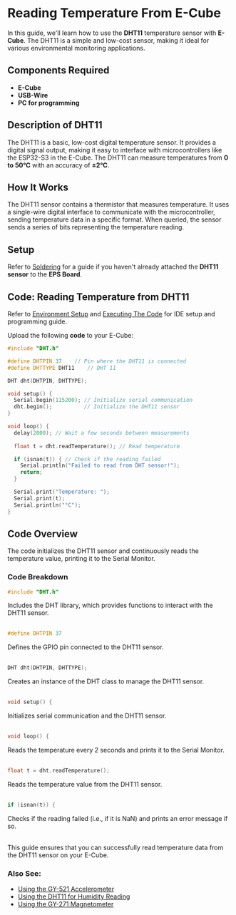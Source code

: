 # Reading Temperature From E-Cube

In this guide, we'll learn how to use the **DHT11** temperature sensor with **E-Cube**. The DHT11 is a simple and low-cost sensor, making it ideal for various environmental monitoring applications.

## **Components Required**
- **E-Cube**
- **USB-Wire**
- **PC for programming**

## **Description of DHT11**
The DHT11 is a basic, low-cost digital temperature sensor. It provides a digital signal output, making it easy to interface with microcontrollers like the ESP32-S3 in the E-Cube. The DHT11 can measure temperatures from **0 to 50°C** with an accuracy of **±2°C**.

## **How It Works**
The DHT11 sensor contains a thermistor that measures temperature. It uses a single-wire digital interface to communicate with the microcontroller, sending temperature data in a specific format. When queried, the sensor sends a series of bits representing the temperature reading.

## **Setup**
Refer to [Soldering](/en/assembly/soldering.md) for a guide if you haven't already attached the **DHT11 sensor** to the **EPS Board**.

## **Code: Reading Temperature from DHT11**

Refer to [Environment Setup](/en/operationguide/environmentsetup.md) and [Executing The Code](/en/operationguide/executingthecode.md) for IDE setup and programming guide.

Upload the following **code** to your E-Cube:

```cpp
#include "DHT.h"

#define DHTPIN 37    // Pin where the DHT11 is connected
#define DHTTYPE DHT11    // DHT 11

DHT dht(DHTPIN, DHTTYPE);

void setup() {
  Serial.begin(115200); // Initialize serial communication
  dht.begin();          // Initialize the DHT11 sensor
}

void loop() {
  delay(2000); // Wait a few seconds between measurements
  
  float t = dht.readTemperature(); // Read temperature

  if (isnan(t)) { // Check if the reading failed
    Serial.println("Failed to read from DHT sensor!");
    return;
  }

  Serial.print("Temperature: ");
  Serial.print(t);
  Serial.println("°C");
}
```

## **Code Overview**
The code initializes the DHT11 sensor and continuously reads the temperature value, printing it to the Serial Monitor.

### Code Breakdown

```cpp
#include "DHT.h"
```
Includes the DHT library, which provides functions to interact with the DHT11 sensor.<br><br>

```cpp
#define DHTPIN 37
```
Defines the GPIO pin connected to the DHT11 sensor.<br><br>

```cpp
DHT dht(DHTPIN, DHTTYPE);
```
Creates an instance of the DHT class to manage the DHT11 sensor.<br><br>

```cpp
void setup() {
```
Initializes serial communication and the DHT11 sensor.<br><br>

```cpp
void loop() {
```
Reads the temperature every 2 seconds and prints it to the Serial Monitor.<br><br>

```cpp
float t = dht.readTemperature();
```
Reads the temperature value from the DHT11 sensor.<br><br>

```cpp
if (isnan(t)) {
```
Checks if the reading failed (i.e., if it is NaN) and prints an error message if so.<br><br>

This guide ensures that you can successfully read temperature data from the DHT11 sensor on your E-Cube.

### Also See:
- [Using the GY-521 Accelerometer](/en/experiments/gpiosensor/acceleration_values)  
- [Using the DHT11 for Humidity Reading](/en/experiments/gpiosensor/humidity_reading_dht11)
- [Using the GY-271 Magnetometer](/en/experiments/gpiosensor/motion_detector)